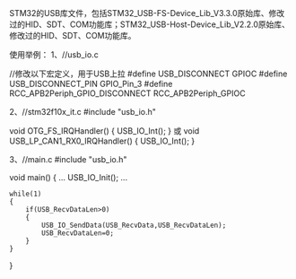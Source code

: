 STM32的USB库文件，包括STM32_USB-FS-Device_Lib_V3.3.0原始库、修改过的HID、SDT、COM功能库；STM32_USB-Host-Device_Lib_V2.2.0原始库、修改过的HID、SDT、COM功能库。

使用举例：
1、//usb_io.c

//修改以下宏定义，用于USB上拉
#define USB_DISCONNECT                      GPIOC
#define USB_DISCONNECT_PIN                  GPIO_Pin_3
#define RCC_APB2Periph_GPIO_DISCONNECT      RCC_APB2Periph_GPIOC


2、//stm32f10x_it.c
#include "usb_io.h"

void OTG_FS_IRQHandler()
{
    USB_IO_Int();
}
或
void USB_LP_CAN1_RX0_IRQHandler()
{
    USB_IO_Int();
}


3、//main.c
#include "usb_io.h"

void main()
{
    ...
    USB_IO_Init();
    ...
    
    while(1)
    {
        if(USB_RecvDataLen>0)
        {
            USB_IO_SendData(USB_RecvData,USB_RecvDataLen);
            USB_RecvDataLen=0;
        }
    }
}


